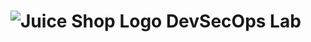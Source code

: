# ![Juice Shop Logo](https://raw.githubusercontent.com/juice-shop/juice-shop/master/frontend/src/assets/public/images/JuiceShop_Logo_100px.png) DevSecOps Lab

